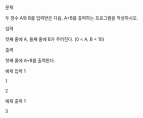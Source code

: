 문제

두 정수 A와 B를 입력받은 다음, A+B를 출력하는 프로그램을 작성하시오.

입력

첫째 줄에 A, 둘째 줄에 B가 주어진다. (0 < A, B < 10)

출력

첫째 줄에 A+B를 출력한다.

예제 입력 1

1

2

예제 출력 1 

3
